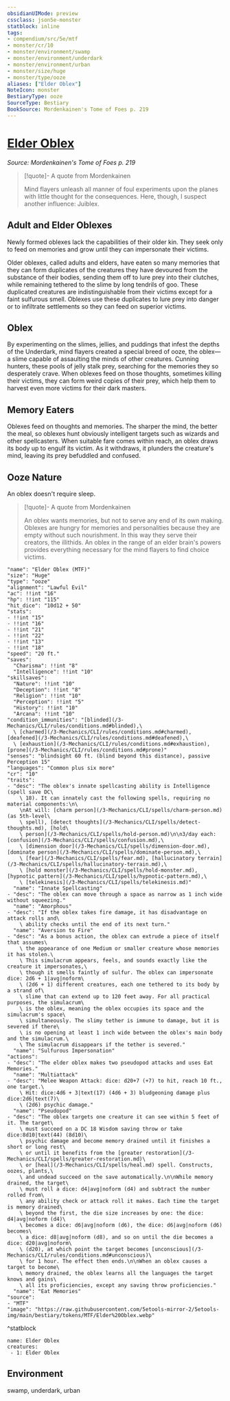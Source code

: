 ```yaml
---
obsidianUIMode: preview
cssclass: json5e-monster
statblock: inline
tags:
- compendium/src/5e/mtf
- monster/cr/10
- monster/environment/swamp
- monster/environment/underdark
- monster/environment/urban
- monster/size/huge
- monster/type/ooze
aliases: ["Elder Oblex"]
NoteIcon: monster
BestiaryType: ooze
SourceType: Bestiary
BookSource: Mordenkainen's Tome of Foes p. 219
---
```

# [Elder Oblex](3-Mechanics\CLI\bestiary\ooze/elder-oblex-mtf.md)
*Source: Mordenkainen's Tome of Foes p. 219*  

> [!quote]- A quote from Mordenkainen  
> 
> Mind flayers unleash all manner of foul experiments upon the planes with little thought for the consequences. Here, though, I suspect another influence: Juiblex.

## Adult and Elder Oblexes

Newly formed oblexes lack the capabilities of their older kin. They seek only to feed on memories and grow until they can impersonate their victims.

Older oblexes, called adults and elders, have eaten so many memories that they can form duplicates of the creatures they have devoured from the substance of their bodies, sending them off to lure prey into their clutches, while remaining tethered to the slime by long tendrils of goo. These duplicated creatures are indistinguishable from their victims except for a faint sulfurous smell. Oblexes use these duplicates to lure prey into danger or to infiltrate settlements so they can feed on superior victims.

## Oblex

By experimenting on the slimes, jellies, and puddings that infest the depths of the Underdark, mind flayers created a special breed of ooze, the oblex—a slime capable of assaulting the minds of other creatures. Cunning hunters, these pools of jelly stalk prey, searching for the memories they so desperately crave. When oblexes feed on those thoughts, sometimes killing their victims, they can form weird copies of their prey, which help them to harvest even more victims for their dark masters.

## Memory Eaters

Oblexes feed on thoughts and memories. The sharper the mind, the better the meal, so oblexes hunt obviously intelligent targets such as wizards and other spellcasters. When suitable fare comes within reach, an oblex draws its body up to engulf its victim. As it withdraws, it plunders the creature's mind, leaving its prey befuddled and confused.

## Ooze Nature

An oblex doesn't require sleep.

> [!quote]- A quote from Mordenkainen  
> 
> An oblex wants memories, but not to serve any end of its own making. Oblexes are hungry for memories and personalities because they are empty without such nourishment. In this way they serve their creators, the illithids. An oblex in the range of an elder brain's powers provides everything necessary for the mind flayers to find choice victims.


```statblock
"name": "Elder Oblex (MTF)"
"size": "Huge"
"type": "ooze"
"alignment": "Lawful Evil"
"ac": !!int "16"
"hp": !!int "115"
"hit_dice": "10d12 + 50"
"stats":
- !!int "15"
- !!int "16"
- !!int "21"
- !!int "22"
- !!int "13"
- !!int "18"
"speed": "20 ft."
"saves":
  "Charisma": !!int "8"
  "Intelligence": !!int "10"
"skillsaves":
  "Nature": !!int "10"
  "Deception": !!int "8"
  "Religion": !!int "10"
  "Perception": !!int "5"
  "History": !!int "10"
  "Arcana": !!int "10"
"condition_immunities": "[blinded](/3-Mechanics/CLI/rules/conditions.md#blinded),\
  \ [charmed](/3-Mechanics/CLI/rules/conditions.md#charmed), [deafened](/3-Mechanics/CLI/rules/conditions.md#deafened),\
  \ [exhaustion](/3-Mechanics/CLI/rules/conditions.md#exhaustion), [prone](/3-Mechanics/CLI/rules/conditions.md#prone)"
"senses": "blindsight 60 ft. (blind beyond this distance), passive Perception 15"
"languages": "Common plus six more"
"cr": "10"
"traits":
- "desc": "The oblex's innate spellcasting ability is Intelligence (spell save DC\
    \ 18). It can innately cast the following spells, requiring no material components:\n\
    \nAt will: [charm person](/3-Mechanics/CLI/spells/charm-person.md) (as 5th-level\
    \ spell), [detect thoughts](/3-Mechanics/CLI/spells/detect-thoughts.md), [hold\
    \ person](/3-Mechanics/CLI/spells/hold-person.md)\n\n3/day each: [confusion](/3-Mechanics/CLI/spells/confusion.md),\
    \ [dimension door](/3-Mechanics/CLI/spells/dimension-door.md), [dominate person](/3-Mechanics/CLI/spells/dominate-person.md),\
    \ [fear](/3-Mechanics/CLI/spells/fear.md), [hallucinatory terrain](/3-Mechanics/CLI/spells/hallucinatory-terrain.md),\
    \ [hold monster](/3-Mechanics/CLI/spells/hold-monster.md), [hypnotic pattern](/3-Mechanics/CLI/spells/hypnotic-pattern.md),\
    \ [telekinesis](/3-Mechanics/CLI/spells/telekinesis.md)"
  "name": "Innate Spellcasting"
- "desc": "The oblex can move through a space as narrow as 1 inch wide without squeezing."
  "name": "Amorphous"
- "desc": "If the oblex takes fire damage, it has disadvantage on attack rolls and\
    \ ability checks until the end of its next turn."
  "name": "Aversion to Fire"
- "desc": "As a bonus action, the oblex can extrude a piece of itself that assumes\
    \ the appearance of one Medium or smaller creature whose memories it has stolen.\
    \ This simulacrum appears, feels, and sounds exactly like the creature it impersonates,\
    \ though it smells faintly of sulfur. The oblex can impersonate dice: 2d6 + 1|avg|noform\
    \ (2d6 + 1) different creatures, each one tethered to its body by a strand of\
    \ slime that can extend up to 120 feet away. For all practical purposes, the simulacrum\
    \ is the oblex, meaning the oblex occupies its space and the simulacrum's space\
    \ simultaneously. The slimy tether is immune to damage, but it is severed if there\
    \ is no opening at least 1 inch wide between the oblex's main body and the simulacrum.\
    \ The simulacrum disappears if the tether is severed."
  "name": "Sulfurous Impersonation"
"actions":
- "desc": "The elder oblex makes two pseudopod attacks and uses Eat Memories."
  "name": "Multiattack"
- "desc": "Melee Weapon Attack: dice: d20+7 (+7) to hit, reach 10 ft., one target.\
    \ Hit: dice:4d6 + 3|text(17) (4d6 + 3) bludgeoning damage plus dice:2d6|text(7)\
    \ (2d6) psychic damage."
  "name": "Pseudopod"
- "desc": "The oblex targets one creature it can see within 5 feet of it. The target\
    \ must succeed on a DC 18 Wisdom saving throw or take dice:8d10|text(44) (8d10)\
    \ psychic damage and become memory drained until it finishes a short or long rest\
    \ or until it benefits from the [greater restoration](/3-Mechanics/CLI/spells/greater-restoration.md)\
    \ or [heal](/3-Mechanics/CLI/spells/heal.md) spell. Constructs, oozes, plants,\
    \ and undead succeed on the save automatically.\n\nWhile memory drained, the target\
    \ must roll a dice: d4|avg|noform (d4) and subtract the number rolled from\
    \ any ability check or attack roll it makes. Each time the target is memory drained\
    \ beyond the first, the die size increases by one: the dice: d4|avg|noform (d4)\
    \ becomes a dice: d6|avg|noform (d6), the dice: d6|avg|noform (d6) becomes\
    \ a dice: d8|avg|noform (d8), and so on until the die becomes a dice: d20|avg|noform\
    \ (d20), at which point the target becomes [unconscious](/3-Mechanics/CLI/rules/conditions.md#unconscious)\
    \ for 1 hour. The effect then ends.\n\nWhen an oblex causes a target to become\
    \ memory drained, the oblex learns all the languages the target knows and gains\
    \ all its proficiencies, except any saving throw proficiencies."
  "name": "Eat Memories"
"source":
- "MTF"
"image": "https://raw.githubusercontent.com/5etools-mirror-2/5etools-img/main/bestiary/tokens/MTF/Elder%20Oblex.webp"
```
^statblock

```encounter-table
name: Elder Oblex
creatures:
 - 1: Elder Oblex
```

## Environment

swamp, underdark, urban